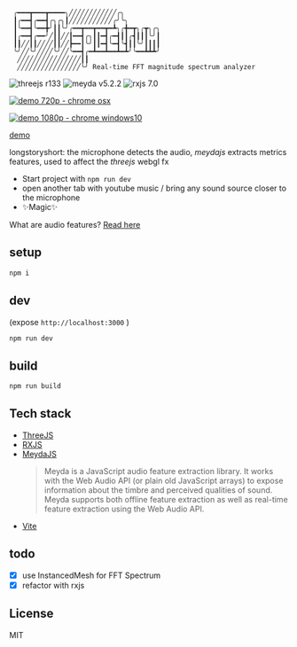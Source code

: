 ```
 ╭━━━┳━━━┳━━━━╮╱╱╱╱╱╱╱╱╱╱╱╱╭╮
 ┃╭━━┫╭━━┫╭╮╭╮┃╱╱╱╱╱╱╱╱╱╱╱╭╯╰╮
 ┃╰━━┫╰━━╋╯┃┃╰╯╭━━┳━━┳━━┳━┻╮╭╋━┳╮╭┳╮╭╮
 ┃╭━━┫╭━━╯╱┃┃╱╱┃━━┫╭╮┃┃━┫╭━┫┃┃╭┫┃┃┃╰╯┃
 ┃┃╱╱┃┃╱╱╱╱┃┃╱╱┣━━┃╰╯┃┃━┫╰━┫╰┫┃┃╰╯┃┃┃┃
 ╰╯╱╱╰╯╱╱╱╱╰╯╱╱╰━━┫╭━┻━━┻━━┻━┻╯╰━━┻┻┻╯
  ╱╱╱╱╱╱╱╱╱╱╱╱╱╱╱╱┃┃ 
  ╱╱╱╱╱╱╱╱╱╱╱╱╱╱╱╱╰╯ Real-time FFT magnitude spectrum analyzer

```

![threejs r133](https://img.shields.io/badge/three-v133-green) ![meyda v5.2.2](https://img.shields.io/badge/meyda-v5.2.2-green) ![rxjs 7.0](https://img.shields.io/badge/rxjs-v7.0-green)

[![demo 720p - chrome osx](https://img.youtube.com/vi/Afveg4cTy_g/0.jpg)](https://www.youtube.com/watch?v=Afveg4cTy_g)

[![demo 1080p - chrome windows10](https://img.youtube.com/vi/Lvakr96Llcg/0.jpg)](https://www.youtube.com/watch?v=Lvakr96Llcg)

[demo](https://threejs-meydajs-fftspectrum.surge.sh)

longstoryshort: the microphone detects the audio, _meydajs_ extracts metrics features, used to affect the _threejs_ webgl fx

- Start project with `npm run dev`
- open another tab with youtube music / bring any sound source closer to the microphone
- ✨Magic✨

What are audio features? [Read here](https://meyda.js.org/audio-features)

## setup

```sh
npm i
```

## dev

(expose `http://localhost:3000` )

```sh
npm run dev
```

## build

```sh
npm run build
```

## Tech stack

- [ThreeJS](https://threejs.org)
- [RXJS](https://rxjs.dev/)
- [MeydaJS](https://meyda.js.org/)
  > Meyda is a JavaScript audio feature extraction library. It works with the Web Audio API (or plain old JavaScript arrays) to expose information about the timbre and perceived qualities of sound. Meyda supports both offline feature extraction as well as real-time feature extraction using the Web Audio API.
- [Vite](https://vitejs.dev/)

## todo

- [x] use InstancedMesh for FFT Spectrum
- [x] refactor with rxjs

## License

MIT
